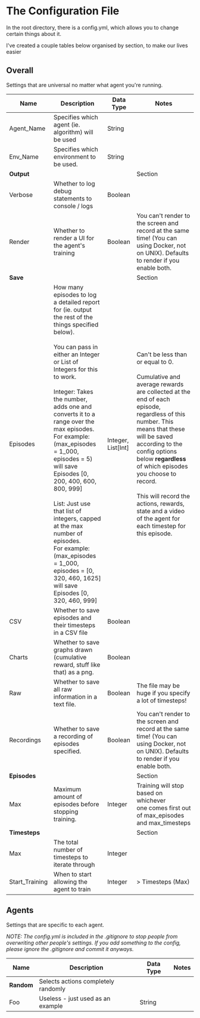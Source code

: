 # The Configuration File
In the root directory, there is a config.yml, which allows you to change certain things about it.



I've created a couple tables below organised by section, to make our lives easier

## Overall

Settings that are universal no matter what agent you're running.

| Name           | Description                                                                                                                                                                                                                                                                                                                                                                                                                                                                                                                                                                                              | Data Type          | Notes                                                                                                                                                                                                                                                                                                                                                                                                  |
|----------------|----------------------------------------------------------------------------------------------------------------------------------------------------------------------------------------------------------------------------------------------------------------------------------------------------------------------------------------------------------------------------------------------------------------------------------------------------------------------------------------------------------------------------------------------------------------------------------------------------------|--------------------|--------------------------------------------------------------------------------------------------------------------------------------------------------------------------------------------------------------------------------------------------------------------------------------------------------------------------------------------------------------------------------------------------------|
| Agent_Name     | Specifies which agent (ie. algorithm) will be used                                                                                                                                                                                                                                                                                                                                                                                                                                                                                                                                                       | String             |                                                                                                                                                                                                                                                                                                                                                                                                        |
| Env_Name       | Specifies which environment to be used.                                                                                                                                                                                                                                                                                                                                                                                                                                                                                                                                                                  | String             |                                                                                                                                                                                                                                                                                                                                                                                                        |
| **Output**     |                                                                                                                                                                                                                                                                                                                                                                                                                                                                                                                                                                                                          |                    | Section                                                                                                                                                                                                                                                                                                                                                                                                |
| Verbose        | Whether to log debug statements to console / logs                                                                                                                                                                                                                                                                                                                                                                                                                                                                                                                                                        | Boolean            |                                                                                                                                                                                                                                                                                                                                                                                                        |
| Render         | Whether to render a UI for the agent's training                                                                                                                                                                                                                                                                                                                                                                                                                                                                                                                                                          | Boolean            | You can't render to the screen and record at the same time! (You can using Docker, not on UNIX). Defaults to render if you enable both.                                                                                                                                                                                                                                                                |
| **Save**       |                                                                                                                                                                                                                                                                                                                                                                                                                                                                                                                                                                                                          |                    | Section                                                                                                                                                                                                                                                                                                                                                                                                |
| Episodes       | How many episodes to log a detailed report for (ie. output the rest of the things specified below). <br/> <br/> You can pass in either an Integer or List of Integers for this to work. <br/> <br/>Integer: Takes the number, adds one and converts it to a range over the max episodes. <br/> For example: (max_episodes = 1_000, episodes = 5) will save Episodes [0, 200, 400, 600, 800, 999] <br/> <br/>List: Just use that list of integers, capped at the max number of episodes.<br/> For example: (max_episodes = 1_000, episodes = [0, 320, 460, 1625] will save Episodes [0, 320, 460, 999]    | Integer, List[Int] | Can't be less than or equal to 0. <br/> <br/>Cumulative and average rewards are collected at the end of each episode, regardless of this number. This means that these will be saved according to the config options below **regardless** of which episodes you choose to record. <br/> <br/>This will record the actions, rewards, state and a video of the agent for each timestep for this episode. |
| CSV            | Whether to save episodes and their timesteps in a CSV file                                                                                                                                                                                                                                                                                                                                                                                                                                                                                                                                               | Boolean            |                                                                                                                                                                                                                                                                                                                                                                                                        |
| Charts         | Whether to save graphs drawn (cumulative reward, stuff like that) as a png.                                                                                                                                                                                                                                                                                                                                                                                                                                                                                                                              | Boolean            |                                                                                                                                                                                                                                                                                                                                                                                                        |
| Raw            | Whether to save all raw information in a text file.                                                                                                                                                                                                                                                                                                                                                                                                                                                                                                                                                      | Boolean            | The file may be huge if you specify a lot of timesteps!                                                                                                                                                                                                                                                                                                                                                |
| Recordings     | Whether to save a recording of episodes specified.                                                                                                                                                                                                                                                                                                                                                                                                                                                                                                                                                       | Boolean            | You can't render to the screen and record at the same time! (You can using Docker, not on UNIX). Defaults to render if you enable both.                                                                                                                                                                                                                                                                |
| **Episodes**   |                                                                                                                                                                                                                                                                                                                                                                                                                                                                                                                                                                                                          |                    | Section                                                                                                                                                                                                                                                                                                                                                                                                |
| Max            | Maximum amount of episodes before stopping training.                                                                                                                                                                                                                                                                                                                                                                                                                                                                                                                                                     | Integer            | Training will stop based on whichever <br/> one comes first out of max_episodes <br/> and max_timesteps                                                                                                                                                                                                                                                                                                |
| **Timesteps**  |                                                                                                                                                                                                                                                                                                                                                                                                                                                                                                                                                                                                          |                    | Section                                                                                                                                                                                                                                                                                                                                                                                                |
| Max            | The total number of timesteps to iterate through                                                                                                                                                                                                                                                                                                                                                                                                                                                                                                                                                         | Integer            |                                                                                                                                                                                                                                                                                                                                                                                                        |
| Start_Training | When to start allowing the agent to train                                                                                                                                                                                                                                                                                                                                                                                                                                                                                                                                                                | Integer            | \> Timesteps (Max)                                                                                                                                                                                                                                                                                                                                                                                     |

## Agents

Settings that are specific to each agent.

_NOTE: The config.yml is included in the .gitignore to stop people from overwriting other people's settings. If you
add something to the config, please ignore the .gitignore and commit it anyways._

| Name       | Description                         | Data Type | Notes |
|------------|-------------------------------------|-----------|-------|
| **Random** | Selects actions completely randomly |           |       |
| Foo        | Useless - just used as an example   | String    |       |

